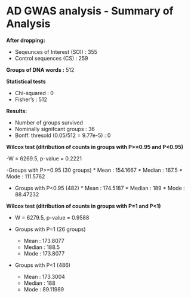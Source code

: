 # AD GWAS analysis - Summary of Analysis 

**After dropping:**

  - Seqeunces of Interest (SOI) : 355
  - Control sequences (CS) : 259

**Groups of DNA words :** 512 

**Statistical tests**

  - Chi-squared : 0
  - Fisher’s    : 512

**Results:** 

  - Number of groups survived
  - Nominally signifcant groups : 36
  - Bonff. thresold (0.05/512 = 9.77e-5)  : 0


**Wilcox test (ditribution of counts in groups with P>=0.95 and P<0.95)**

  -W = 6269.5, p-value = 0.2221

  -Groups with P>=0.95 (30 groups)
        * Mean   : 154.1667
        * Median : 167.5
        * Mode   : 111.5762

  - Groups with P<0.95 (482)
        * Mean   : 174.5187
        * Median : 189
        * Mode   : 88.47232


**Wilcox test (ditribution of counts in groups with P=1 and P<1)**

  - W = 6279.5, p-value = 0.9588

  - Groups with P=1 (26 groups)
      * Mean   : 173.8077
      * Median : 188.5
      * Mode   : 173.8077

  - Groups with P<1 (486)
      * Mean   : 173.3004
      * Median : 188
      * Mode   : 89.11989



